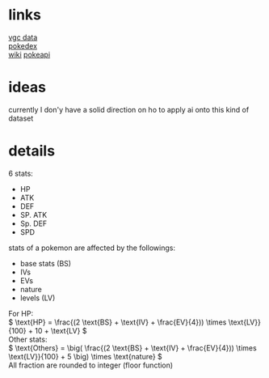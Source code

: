 # links 
<a href='https://victoryroadvgc.com/2020/12/08/players-cup-ii-na-results/'>vgc data</a>  
<a href='https://www.pokemon.com/us/pokedex/'>pokedex</a>  
<a href='https://pokemon.fandom.com/wiki/List_of_Pok%C3%A9mon'>wiki</a>
<a href='https://pokeapi.co/'>pokeapi</a>

# ideas  
currently I don'y have a solid direction on ho to apply ai onto this kind of dataset

# details  
6 stats:  
- HP
- ATK
- DEF
- SP. ATK
- Sp. DEF
- SPD

stats of a pokemon are affected by the followings:  
- base stats (BS)
- IVs 
- EVs
- nature 
- levels (LV) 

For HP:  
$ \text{HP} = \frac{(2 \text{BS} + \text{IV} + \frac{EV}{4})) \times \text{LV}}{100} + 10 + \text{LV} $  
Other stats:  
$ \text{Others} = \big( \frac{(2 \text{BS} + \text{IV} + \frac{EV}{4})) \times \text{LV}}{100} + 5 \big) \times \text{nature} $  
All fraction are rounded to integer (floor function)